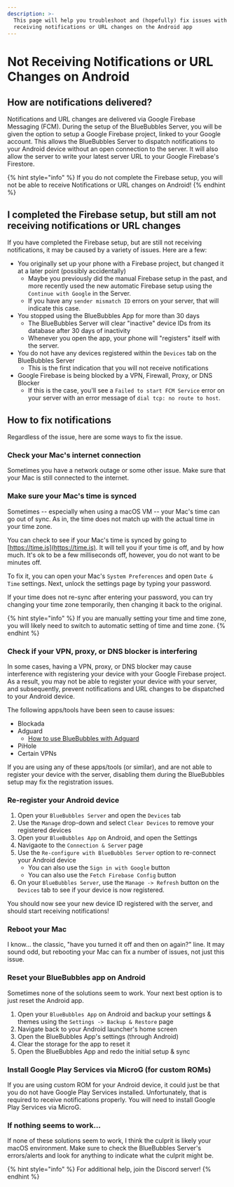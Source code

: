 ```yaml
---
description: >-
  This page will help you troubleshoot and (hopefully) fix issues with not
  receiving notifications or URL changes on the Android app
---
```


# Not Receiving Notifications or URL Changes on Android

## How are notifications delivered?

Notifications and URL changes are delivered via Google Firebase Messaging (FCM). During the setup of the BlueBubbles Server, you will be given the option to setup a Google Firebase project, linked to your Google account. This allows the BlueBubbles Server to dispatch notifications to your Android device without an open connection to the server. It will also allow the server to write your latest server URL to your Google Firebase's Firestore.

{% hint style="info" %}
If you do not complete the Firebase setup, you will not be able to receive Notifications or URL changes on Android!
{% endhint %}

## I completed the Firebase setup, but still am not receiving notifications or URL changes

If you have completed the Firebase setup, but are still not receiving notifications, it may be caused by a variety of issues. Here are a few:

* You originally set up your phone with a Firebase project, but changed it at a later point (possibly accidentally)
  * Maybe you previously did the manual Firebase setup in the past, and more recently used the new automatic Firebase setup using the `Continue with Google` in the Server.
  * If you have any `sender mismatch ID` errors on your server, that will indicate this case.
* You stopped using the BlueBubbles App for more than 30 days
  * The BlueBubbles Server will clear "inactive" device IDs from its database after 30 days of inactivity
  * Whenever you open the app, your phone will "registers" itself with the server.
* You do not have any devices registered within the `Devices` tab on the BlueBubbles Server
  * This is the first indication that you will not receive notifications
* Google Firebase is being blocked by a VPN, Firewall, Proxy, or DNS Blocker
  * If this is the case, you'll see a `Failed to start FCM Service` error on your server with an error message of  `dial tcp: no route to host`.

## How to fix notifications

Regardless of the issue, here are some ways to fix the issue.

### Check your Mac's internet connection

Sometimes you have a network outage or some other issue. Make sure that your Mac is still connected to the internet.

### Make sure your Mac's time is synced

Sometimes -- especially when using a macOS VM -- your Mac's time can go out of sync. As in, the time does not match up with the actual time in your time zone.

You can check to see if your Mac's time is synced by going to [https://time.is](https://time.is). It will tell you if your time is off, and by how much. It's ok to be a few milliseconds off, however, you do not want to be minutes off.

To fix it, you can open your Mac's `System Preferences` and open `Date & Time` settings. Next, unlock the settings page by typing your password.

If your time does not re-sync after entering your password, you can try changing your time zone temporarily, then changing it back to the original.

{% hint style="info" %}
If you are manually setting your time and time zone, you will likely need to switch to automatic setting of time and time zone.
{% endhint %}

### Check if your VPN, proxy, or DNS blocker is interfering

In some cases, having a VPN, proxy, or DNS blocker may cause interference with registering your device with your Google Firebase project. As a result, you may not be able to register your device with your server, and subsequently, prevent notifications and URL changes to be dispatched to your Android device.

The following apps/tools have been seen to cause issues:

* Blockada
* Adguard
  * [How to use BlueBubbles with Adguard](https://docs.bluebubbles.app/client/usage-guides/using-bluebubbles-with-adguard)
* PiHole
* Certain VPNs

If you are using any of these apps/tools (or similar), and are not able to register your device with the server, disabling them during the BlueBubbles setup may fix the registration issues.

### Re-register your Android device

1. Open your `BlueBubbles Server` and open the `Devices` tab
2. Use the `Manage` drop-down and select `Clear Devices` to remove your registered devices
3. Open your `BlueBubbles App` on Android, and open the Settings
4. Navigaote to the `Connection & Server` page
5. Use the `Re-configure with BlueBubbles Server` option to re-connect your Android device
   * You can also use the `Sign in with Google` button
   * You can also use the `Fetch Firebase Config` button
6. On your `BlueBubbles Server`, use the `Manage -> Refresh` button on the `Devices` tab to see if your device is now registered.

You should now see your new device ID registered with the server, and should start receiving notifications!

### Reboot your Mac

I know... the classic, "have you turned it off and then on again?" line. It may sound odd, but rebooting your Mac can fix a number of issues, not just this issue.

### Reset your BlueBubbles app on Android

Sometimes none of the solutions seem to work. Your next best option is to just reset the Android app.

1. Open your `BlueBubbles App`  on Android and backup your settings & themes using the `Settings -> Backup & Restore` page
2. Navigate back to your Android launcher's home screen
3. Open the BlueBubbles App's settings (through Android)
4. Clear the storage for the app to reset it
5. Open the BlueBubbles App and redo the initial setup & sync

### Install Google Play Services via MicroG (for custom ROMs)

If you are using custom ROM for your Android device, it could just be that you do not have Google Play Services installed. Unfortunately, that is required to receive notifications properly. You will need to install Google Play Services via MicroG.

### If nothing seems to work...

If none of these solutions seem to work, I think the culprit is likely your macOS environment. Make sure to check the BlueBubbles Server's errors/alerts and look for anything to indicate what the culprit might be.

{% hint style="info" %}
For additional help, join the Discord server!
{% endhint %}
